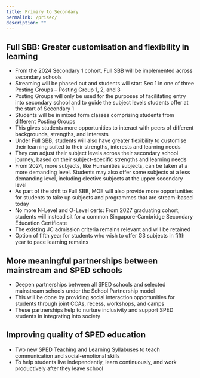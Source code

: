 ```yaml
---
title: Primary to Secondary
permalink: /prisec/
description: ""
---
```

## Full SBB: Greater customisation and flexibility in learning

*   From the 2024 Secondary 1 cohort, Full SBB will be implemented across secondary schools
*   Streaming will be phased out and students will start Sec 1 in one of three Posting Groups – Posting Group 1, 2, and 3
*   Posting Groups will only be used for the purposes of facilitating entry into secondary school and to guide the subject levels students offer at the start of Secondary 1
*   Students will be in mixed form classes comprising students from different Posting Groups
*   This gives students more opportunities to interact with peers of different backgrounds, strengths, and interests
*   Under Full SBB, students will also have greater flexibility to customise their learning suited to their strengths, interests and learning needs
*   They can adjust their subject levels across their secondary school journey, based on their subject-specific strengths and learning needs
*   From 2024, more subjects, like Humanities subjects, can be taken at a more demanding level. Students may also offer some subjects at a less demanding level, including elective subjects at the upper secondary level
*   As part of the shift to Full SBB, MOE will also provide more opportunities for students to take up subjects and programmes that are stream-based today
*   No more N-Level and O-Level certs: From 2027 graduating cohort, students will instead sit for a common Singapore-Cambridge Secondary Education Certificate
*   The existing JC admission criteria remains relevant and will be retained
*   Option of fifth year for students who wish to offer G3 subjects in fifth year to pace learning remains

## More meaningful partnerships between mainstream and SPED schools

*   Deepen partnerships between all SPED schools and selected mainstream schools under the School Partnership model
*   This will be done by providing social interaction opportunities for students through joint CCAs, recess, workshops, and camps
*   These partnerships help to nurture inclusivity and support SPED students in integrating into society

## Improving quality of SPED education

*   Two new SPED Teaching and Learning Syllabuses to teach communication and social-emotional skills
*   To help students live independently, learn continuously, and work productively after they leave school